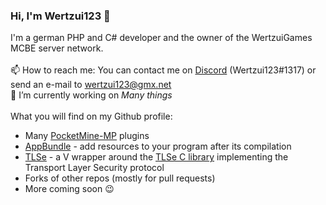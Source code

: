 ### Hi, I'm Wertzui123 👋

I'm a german PHP and C# developer and the owner of the WertzuiGames MCBE server network.
<br><br>📫 How to reach me: You can contact me on <a href="https://discord.com">Discord</a> (Wertzui123#1317) or send an e-mail to wertzui123@gmx.net
<br>🔭 I’m currently working on _Many things_
<br><br>What you will find on my Github profile:
* Many <a href="https://pmmp.io/">PocketMine-MP</a> plugins
* <a href="https://github.com/Wertzui123/AppBundle">AppBundle</a> - add resources to your program after its compilation
* <a href="https://github.com/Wertzui123/TLSe">TLSe</a> - a V wrapper around the <a href="https://github.com/eduardsui/tlse">TLSe C library</a> implementing the Transport Layer Security protocol
* Forks of other repos (mostly for pull requests)
* More coming soon 😉
